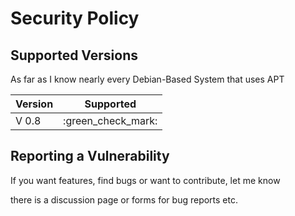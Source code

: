 # Security Policy

## Supported Versions

As far as I know nearly every Debian-Based System that uses APT

| Version | Supported          |
| ------- | ------------------ |
| V 0.8   | :green_check_mark: |


## Reporting a Vulnerability

If you want features, find bugs or want to contribute, let me know

there is a discussion page or forms for bug reports etc.
